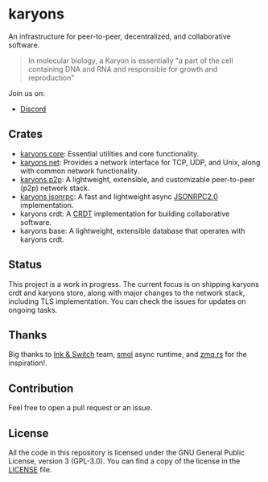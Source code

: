 # karyons

An infrastructure for peer-to-peer, decentralized, and collaborative software.

> In molecular biology, a Karyon is essentially "a part of the cell
> containing DNA and RNA and responsible for growth and reproduction"

Join us on:

- [Discord](https://discord.gg/xuXRcrkz3p)

## Crates 

- [karyons core](./core):  Essential utilities and core functionality.
- [karyons net](./net): Provides a network interface for TCP, UDP, and Unix,
  along with common network functionality. 
- [karyons p2p](./p2p): A lightweight, extensible, and customizable
  peer-to-peer (p2p) network stack.
- [karyons jsonrpc](./jsonrpc): A fast and lightweight async
  [JSONRPC2.0](https://www.jsonrpc.org/specification) implementation.
- karyons crdt: A [CRDT](https://en.wikipedia.org/wiki/Conflict-free_replicated_data_type) 
implementation for building collaborative software. 
- karyons base: A lightweight, extensible database that operates with karyons crdt.

## Status

This project is a work in progress. The current focus is on shipping karyons
crdt and karyons store, along with major changes to the network stack,
including TLS implementation. You can check the issues for updates on ongoing
tasks.

## Thanks

Big thanks to [Ink & Switch](https://www.inkandswitch.com/) team,
[smol](https://github.com/smol-rs/smol) async runtime, and
[zmq.rs](https://github.com/zeromq/zmq.rs) for the inspiration!.

## Contribution

Feel free to open a pull request or an issue. 

## License

All the code in this repository is licensed under the GNU General Public
License, version 3 (GPL-3.0). You can find a copy of the license in the
[LICENSE](./LICENSE) file.


